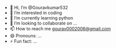- 👋 Hi, I’m @Gouravkumar532
- 👀 I’m interested in coding
- 🌱 I’m currently learning python
- 💞️ I’m looking to collaborate on ...
- 📫 How to reach me gourav0002006@gmail.com
- 😄 Pronouns: ...
- ⚡ Fun fact: ...

<!---
Gouravkumar532/Gouravkumar532 is a ✨ special ✨ repository because its `README.md` (this file) appears on your GitHub profile.
You can click the Preview link to take a look at your changes.
--->
